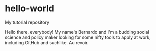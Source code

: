 # hello-world
My tutorial repository

Hello there, everybody! My name's Bernardo and I'm a budding social science and policy maker looking for some nifty tools to apply at work, including GitHub and suchlike. Au revoir.
